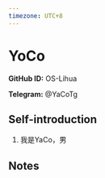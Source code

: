 ```yaml
---
timezone: UTC+8
---
```


# YoCo

**GitHub ID:** OS-Lihua

**Telegram:** @YaCoTg

## Self-introduction

1. 我是YaCo，男

## Notes

<!-- Content_START -->


<!-- Content_END -->
